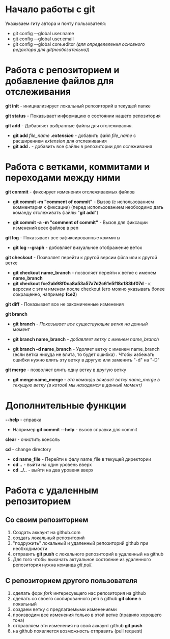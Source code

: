 # Начало работы с git
Указываем гиту автора и почту пользователя:
* git config --global user.name
* git config --global user.email
* git config --global core.editor _(для определеления основного редактора для git(необязательно))_

# Работа с репозиторием и добавление файлов для отслеживания

**git init** - инициализирует локальный репозиторий в текущей папке

**git status** - Показывает информацию о состоянии нашего репозитория

**git add** - Добавляет выбранные файлы для отслеживания.

* **git add** *file_name __.extension__* - добавить файл *file_name* с расширением *extension* для отслеживания
* **git add .** - добавить все файлы в репозитории для ослеживания
# Работа с ветками, коммитами и переходами между ними

**git commit** - фиксирует изменения отслеживаемых файлов

* **git commit -m "comment of commit"** - Вызов (с использованием комментария к фиксации) (перед использованием необходимо дать команду отслеживать файлы "**git add**")


* **git commit -a -m "comment of commit"** - Вызов для фиксации изменений всех файлов в реп


**git log** - Показывает все зафиксированные коммиты
* **git log --graph** - добовляет визуальное отображение веток

**git checkout** - Позволяет перейти к другой версии фйла или к другой ветке

* __git checkout name_branch__ - позволяет перейти к ветке с именем __name_branch__
* __git checkout fce2ab98f0ca8a53a57a7d2c61e5f18c183bf07d__ - к верссии с этим именем после checkout (его можно указывать более сокращенно, например **fce2**)

**git diff** - Показывает все не закомиченные изменения

**git branch**

* __git branch__ - *Показывает все существующие ветки на данный момент*

* __git branch name_branch__ - *добавляет ветку с именем name_branch*

* __git branch -d name_branch__ - Удоляет ветку с именем name_branch (если ветка никуда не влита, то будет ошибка)
. Чтобы избежать ошибки нужно влить эту ветку в другую или заменить "-d" на  "-D"

**git merge** - позволяет влить одну ветку в другую ветку

* **git merge name_merge** - *эта команда вливает ветку name_merge в текущую ветку (в котоой мы находимся в данный момент)*

# Дополнительные функции
**--help** - справка
* Например **git commit --help** - вызов справки для commit

**clear** - очистить консоль

**cd** - change directory
* **cd name_file** - Перейти к фалу name_file в текущей директории
* **cd ..** - выйти на один уровень вверх
* **cd ../..** - выйти на два уровеня вверх

# Работа с удаленным репозиторием
## Со своим репозиторием
1. Создать аккаунт на github.com
2. создать локальный репозиторий
3. "подружить" локальный и удаленный репозиторий github при необходимости
4. отправить **git push** с локального репозиторий в удаленный на github
5. Для того чтобы выкачать актуальное состояние из удаленного репозитория нужна команда *git pull*.
## С репозиторием другого пользователя
1. cделать форк *fork* интересуещего нас репозитория на github
2. сделать со своего скопированного реп в github **git clone** в локальный
3. создаем ветку с предлагаемыми изменениями
4. производим все изменения только в этой ветке (правило хорошего тона)
5. отправляем эти изменения на свой аккаунт github **git push**
6. на github появляется возможность отправить (pull request)